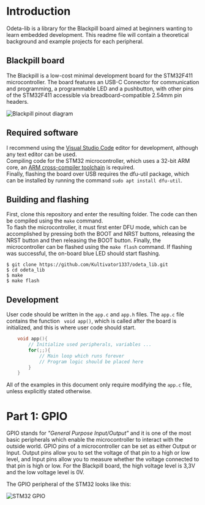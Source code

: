 # Introduction
Odeta-lib is a library for the Blackpill board aimed at beginners wanting to learn embedded development. This readme file will contain a theoretical background and example projects for each peripheral.

## Blackpill board
The Blackpill is a low-cost minimal development board for the STM32F411 microcontroller. The board features an USB-C Connector for communication and programming, a programmable LED and a pushbutton, with other pins of the STM32F411 accessible via breadboard-compatible 2.54mm pin headers.

![Blackpill pinout diagram](blackpill.png)

## Required software
I recommend using the [Visual Studio Code](https://code.visualstudio.com/docs/setup/linux) editor for development, although any text editor can be used.  
Compiling code for the STM32 microcontroller, which uses a 32-bit ARM core, an [ARM cross-compiler toolchain](https://developer.arm.com/downloads/-/arm-gnu-toolchain-downloads) is required.  
Finally, flashing the board over USB requires the dfu-util package, which can be installed by running the command `sudo apt install dfu-util`.

## Building and flashing
First, clone this repository and enter the resulting folder. The code can then be compiled using the `make` command.  
To flash the microcontroller, it must first enter DFU mode, which can be accomplished by pressing both the BOOT and NRST buttons, releasing the NRST button and then releasing the BOOT button. Finally, the microcontroller can be flashed using the `make flash` command.
If flashing was successful, the on-board blue LED should start flashing.
```
$ git clone https://github.com/Kultivator1337/odeta_lib.git
$ cd odeta_lib
$ make
$ make flash
```

## Development
User code should be written in the `app.c` and `app.h` files. The `app.c` file contains the function ` void app()`, which is called after the board is initialized, and this is where user code should start.
```c
    void app(){
        // Initialize used peripherals, variables ...
        for(;;){
            // Main loop which runs forever
            // Program logic should be placed here
        }
    }
```
All of the examples in this document only require modifying the `app.c` file, unless explicitly stated otherwise.

# Part 1: GPIO
GPIO stands for _"General Purpose Input/Output"_ and it is one of the most basic peripherals which enable the microcontroller to interact with the outside world.
GPIO pins of a microcontroller can be set as either Output or Input.
Output pins allow you to set the voltage of that pin to a high or low level, and Input pins allow you to measure whether the voltage connected to that pin is high or low. For the Blackpill board, the high voltage level is 3,3V and the low voltage level is 0V.

The GPIO peripheral of the STM32 looks like this:

![STM32 GPIO](stm32_gpio.png)

